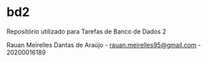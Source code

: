 # bd2
Repositório utilizado para Tarefas de Banco de Dados 2

Rauan Meirelles Dantas de Araújo - <rauan.meirelles95@gmail.com> - 20200016189
